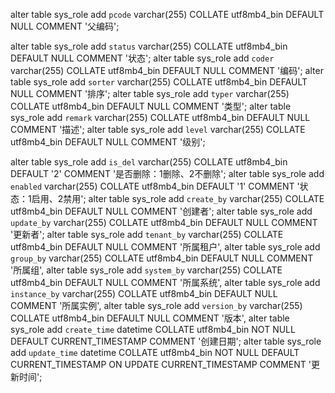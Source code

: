 alter table sys_role add  `pcode` varchar(255) COLLATE utf8mb4_bin DEFAULT NULL COMMENT '父编码';

alter table sys_role add  `status` varchar(255) COLLATE utf8mb4_bin DEFAULT NULL COMMENT '状态';
alter table sys_role add  `coder` varchar(255) COLLATE utf8mb4_bin DEFAULT NULL COMMENT '编码';
alter table sys_role add  `sorter` varchar(255) COLLATE utf8mb4_bin DEFAULT NULL COMMENT '排序';
alter table sys_role add  `typer` varchar(255) COLLATE utf8mb4_bin DEFAULT NULL COMMENT '类型';
alter table sys_role add  `remark` varchar(255) COLLATE utf8mb4_bin DEFAULT NULL COMMENT '描述';
alter table sys_role add  `level` varchar(255) COLLATE utf8mb4_bin DEFAULT NULL COMMENT '级别';

alter table sys_role add  `is_del` varchar(255) COLLATE utf8mb4_bin DEFAULT '2' COMMENT '是否删除：1删除、2不删除';
alter table sys_role add  `enabled` varchar(255) COLLATE utf8mb4_bin DEFAULT '1' COMMENT '状态：1启用、2禁用';
alter table sys_role add  `create_by` varchar(255) COLLATE utf8mb4_bin DEFAULT NULL COMMENT '创建者';
alter table sys_role add  `update_by` varchar(255) COLLATE utf8mb4_bin DEFAULT NULL COMMENT '更新者';
alter table sys_role add  `tenant_by` varchar(255) COLLATE utf8mb4_bin DEFAULT NULL COMMENT '所属租户',
alter table sys_role add  `group_by` varchar(255) COLLATE utf8mb4_bin DEFAULT NULL COMMENT '所属组',
alter table sys_role add  `system_by` varchar(255) COLLATE utf8mb4_bin DEFAULT NULL COMMENT '所属系统',
alter table sys_role add  `instance_by` varchar(255) COLLATE utf8mb4_bin DEFAULT NULL COMMENT '所属实例',
alter table sys_role add  `version_by` varchar(255) COLLATE utf8mb4_bin DEFAULT NULL COMMENT '版本',
alter table sys_role add  `create_time` datetime COLLATE utf8mb4_bin NOT NULL DEFAULT CURRENT_TIMESTAMP COMMENT '创建日期';
alter table sys_role add  `update_time` datetime COLLATE utf8mb4_bin NOT NULL DEFAULT CURRENT_TIMESTAMP ON UPDATE
CURRENT_TIMESTAMP COMMENT '更新时间';

